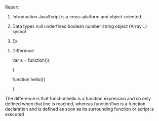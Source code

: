 Report 

1. Introduction
	JavaScript is a cross-platform and object-oriented.
2. Data types
	null
	underfined
	boolean
	number
	string 
	object (Array ..)
	sysbol

3. Ex
<script>
 //demo
 alert('hello');

 var a =2;
 var b = 'a';
 var c =a+b;

</script>




1. Difference 
	
	var a = function(){

	}


	function hello(){
		
	}
	


The difference is that functionhello is a function expression and so only defined when that line is reached, whereas functionTwo is a function declaration and is defined as soon as its surrounding function or script is executed


